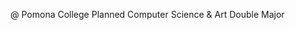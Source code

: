 @ Pomona College
Planned Computer Science & Art Double Major

<!---
gracejli/gracejli is a ✨ special ✨ repository because its `README.md` (this file) appears on your GitHub profile.
You can click the Preview link to take a look at your changes.
--->
